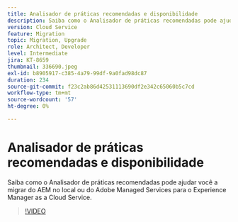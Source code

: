 ```yaml
---
title: Analisador de práticas recomendadas e disponibilidade
description: Saiba como o Analisador de práticas recomendadas pode ajudar a preparar seu aplicativo para ser movido para o Experience Manager as a Cloud Service
version: Cloud Service
feature: Migration
topic: Migration, Upgrade
role: Architect, Developer
level: Intermediate
jira: KT-8659
thumbnail: 336690.jpeg
exl-id: b8905917-c385-4a79-99df-9a0fad98dc87
duration: 234
source-git-commit: f23c2ab86d42531113690df2e342c65060b5c7cd
workflow-type: tm+mt
source-wordcount: '57'
ht-degree: 0%

---
```


# Analisador de práticas recomendadas e disponibilidade

Saiba como o Analisador de práticas recomendadas pode ajudar você a migrar do AEM no local ou do Adobe Managed Services para o Experience Manager as a Cloud Service.

>[!VIDEO](https://video.tv.adobe.com/v/336690?quality=12&learn=on)
